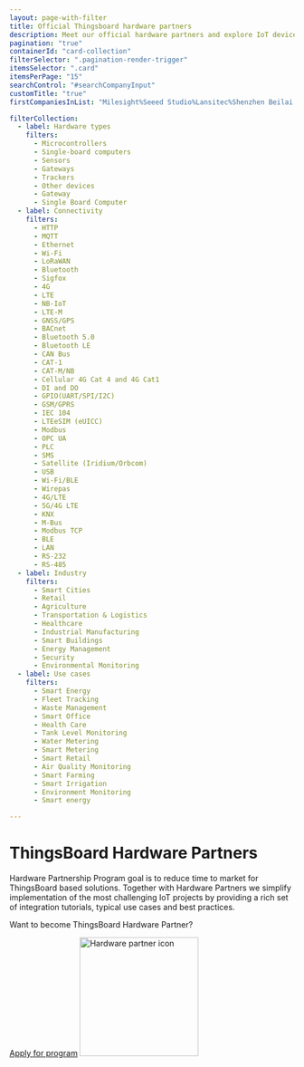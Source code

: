 ```yaml
---
layout: page-with-filter
title: Official Thingsboard hardware partners
description: Meet our official hardware partners and explore IoT devices tailored for seamless ThingsBoard integration. Join the partnership program or find the right vendor for your IoT deployment needs.
pagination: "true"
containerId: "card-collection"
filterSelector: ".pagination-render-trigger"
itemsSelector: ".card"
itemsPerPage: "15"
searchControl: "#searchCompanyInput"
customTitle: "true"
firstCompaniesInList: "Milesight%Seeed Studio%Lansitec%Shenzhen Beilai Technology Co., Ltd.%MikroTik%MOKO SMART"

filterCollection:
  - label: Hardware types
    filters:
      - Microcontrollers
      - Single-board computers
      - Sensors
      - Gateways
      - Trackers
      - Other devices
      - Gateway
      - Single Board Computer
  - label: Connectivity
    filters:
      - HTTP
      - MQTT
      - Ethernet
      - Wi-Fi
      - LoRaWAN
      - Bluetooth
      - Sigfox
      - 4G
      - LTE
      - NB-IoT
      - LTE-M
      - GNSS/GPS
      - BACnet
      - Bluetooth 5.0
      - Bluetooth LE
      - CAN Bus
      - CAT-1
      - CAT-M/NB
      - Cellular 4G Cat 4 and 4G Cat1
      - DI and DO
      - GPIO(UART/SPI/I2C)
      - GSM/GPRS
      - IEC 104
      - LTEeSIM (eUICC)
      - Modbus
      - OPC UA
      - PLC
      - SMS
      - Satellite (Iridium/Orbcom)
      - USB
      - Wi-Fi/BLE
      - Wirepas
      - 4G/LTE
      - 5G/4G LTE
      - KNX
      - M-Bus
      - Modbus TCP
      - BLE
      - LAN
      - RS-232
      - RS-485
  - label: Industry
    filters:
      - Smart Cities
      - Retail
      - Agriculture
      - Transportation & Logistics
      - Healthcare
      - Industrial Manufacturing
      - Smart Buildings
      - Energy Management
      - Security
      - Environmental Monitoring
  - label: Use cases
    filters:
      - Smart Energy
      - Fleet Tracking
      - Waste Management
      - Smart Office
      - Health Care
      - Tank Level Monitoring
      - Water Metering
      - Smart Metering
      - Smart Retail
      - Air Quality Monitoring
      - Smart Farming
      - Smart Irrigation
      - Environment Monitoring
      - Smart energy

---
```



<div class="hardware-hero">
    <div class="hardware-wrapper">
        <div class="hardware-hero-text">
            <h1>ThingsBoard Hardware Partners</h1>
            <p>Hardware Partnership Program goal is to reduce time to market for ThingsBoard based solutions. Together with Hardware Partners we simplify implementation of the most challenging IoT projects by providing a rich set of integration tutorials, typical use cases and best practices.</p>
        </div>
        <div class="hardware-hero-banner">
            <p>Want to become ThingsBoard Hardware Partner?</p>
            <a href="/partners/hardware/program/">Apply for program</a>
            <img src="https://img.thingsboard.io/hardware-partners-icon.svg" width="210" height="210" alt="Hardware partner icon">
        </div>
    </div>
</div>
